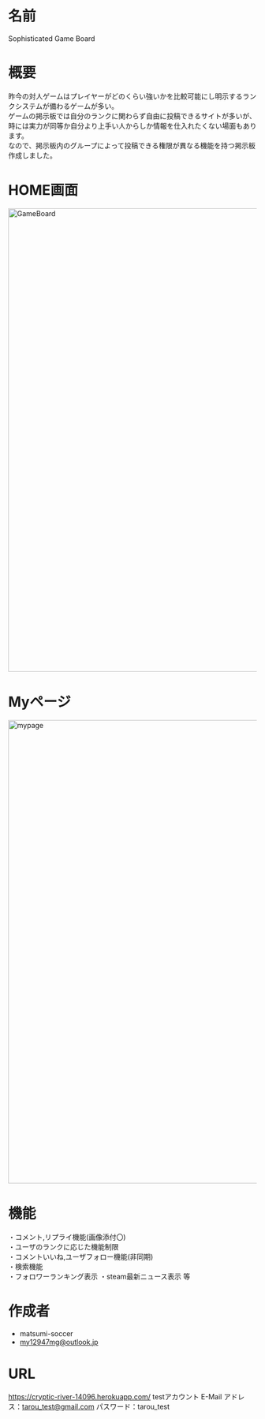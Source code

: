 # 名前
Sophisticated Game Board
 
# 概要
昨今の対人ゲームはプレイヤーがどのくらい強いかを比較可能にし明示するランクシステムが備わるゲームが多い。  
ゲームの掲示板では自分のランクに関わらず自由に投稿できるサイトが多いが、時には実力が同等か自分より上手い人からしか情報を仕入れたくない場面もあります。  
なので、掲示板内のグループによって投稿できる権限が異なる機能を持つ掲示板作成しました。  
 
# HOME画面
<img width="940" alt="GameBoard" src="https://user-images.githubusercontent.com/85006242/194742209-06d4e899-6eef-4f5f-ada0-9a774892f25c.png">

# Myページ
<img width="940" alt="mypage" src="https://user-images.githubusercontent.com/85006242/194742263-91c8fed4-e11d-4448-ab21-41dcb5309f81.png">
 
# 機能
・コメント,リプライ機能(画像添付〇)  
・ユーザのランクに応じた機能制限  
・コメントいいね,ユーザフォロー機能(非同期)  
・検索機能  
・フォロワーランキング表示
・steam最新ニュース表示
等
 
# 作成者
* matsumi-soccer
* my12947mg@outlook.jp

# URL
https://cryptic-river-14096.herokuapp.com/
testアカウント
E-Mail アドレス：tarou_test@gmail.com
パスワード：tarou_test